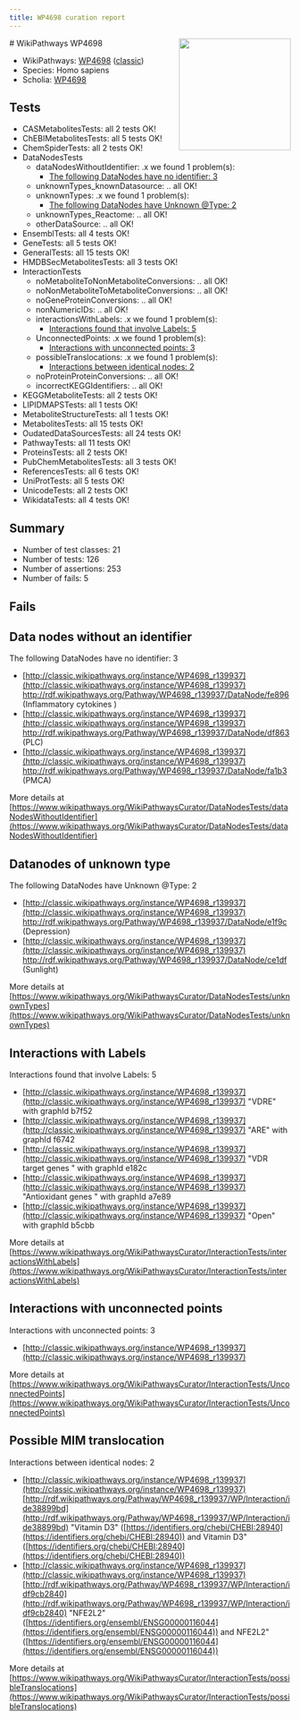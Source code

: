 ```yaml
---
title: WP4698 curation report
---
```


<img style="float: right; width: 200px" src="https://upload.wikimedia.org/wikipedia/commons/thumb/8/83/Wplogo_with_text_500.png/640px-Wplogo_with_text_500.png" />
# WikiPathways WP4698

* WikiPathways: [WP4698](https://wikipathways.org/pathways/WP4698) ([classic](https://classic.wikipathways.org/instance/WP4698))
* Species: Homo sapiens
* Scholia: [WP4698](https://scholia.toolforge.org/wikipathways/WP4698)
## Tests
* CASMetabolitesTests: all 2 tests OK!
* ChEBIMetabolitesTests: all 5 tests OK!
* ChemSpiderTests: all 2 tests OK!
* DataNodesTests
    * dataNodesWithoutIdentifier: .x we found 1 problem(s):
        * [The following DataNodes have no identifier: 3](#d2d32fa2)
    * unknownTypes_knownDatasource: .. all OK!
    * unknownTypes: .x we found 1 problem(s):
        * [The following DataNodes have Unknown @Type: 2](#839973e0)
    * unknownTypes_Reactome: .. all OK!
    * otherDataSource: .. all OK!
* EnsemblTests: all 4 tests OK!
* GeneTests: all 5 tests OK!
* GeneralTests: all 15 tests OK!
* HMDBSecMetabolitesTests: all 3 tests OK!
* InteractionTests
    * noMetaboliteToNonMetaboliteConversions: .. all OK!
    * noNonMetaboliteToMetaboliteConversions: .. all OK!
    * noGeneProteinConversions: .. all OK!
    * nonNumericIDs: .. all OK!
    * interactionsWithLabels: .x we found 1 problem(s):
        * [Interactions found that involve Labels: 5](#630d267c)
    * UnconnectedPoints: .x we found 1 problem(s):
        * [Interactions with unconnected points: 3](#35a61adb)
    * possibleTranslocations: .x we found 1 problem(s):
        * [Interactions between identical nodes: 2](#1c118207)
    * noProteinProteinConversions: .. all OK!
    * incorrectKEGGIdentifiers: .. all OK!
* KEGGMetaboliteTests: all 2 tests OK!
* LIPIDMAPSTests: all 1 tests OK!
* MetaboliteStructureTests: all 1 tests OK!
* MetabolitesTests: all 15 tests OK!
* OudatedDataSourcesTests: all 24 tests OK!
* PathwayTests: all 11 tests OK!
* ProteinsTests: all 2 tests OK!
* PubChemMetabolitesTests: all 3 tests OK!
* ReferencesTests: all 6 tests OK!
* UniProtTests: all 5 tests OK!
* UnicodeTests: all 2 tests OK!
* WikidataTests: all 4 tests OK!


## Summary

* Number of test classes: 21
* Number of tests: 126
* Number of assertions: 253
* Number of fails: 5

## Fails

<a name="d2d32fa2" />

## Data nodes without an identifier

The following DataNodes have no identifier: 3

* [http://classic.wikipathways.org/instance/WP4698_r139937](http://classic.wikipathways.org/instance/WP4698_r139937) http://rdf.wikipathways.org/Pathway/WP4698_r139937/DataNode/fe896 (Inflammatory cytokines
)
* [http://classic.wikipathways.org/instance/WP4698_r139937](http://classic.wikipathways.org/instance/WP4698_r139937) http://rdf.wikipathways.org/Pathway/WP4698_r139937/DataNode/df863 (PLC)
* [http://classic.wikipathways.org/instance/WP4698_r139937](http://classic.wikipathways.org/instance/WP4698_r139937) http://rdf.wikipathways.org/Pathway/WP4698_r139937/DataNode/fa1b3 (PMCA)


More details at [https://www.wikipathways.org/WikiPathwaysCurator/DataNodesTests/dataNodesWithoutIdentifier](https://www.wikipathways.org/WikiPathwaysCurator/DataNodesTests/dataNodesWithoutIdentifier)

<a name="839973e0" />

## Datanodes of unknown type

The following DataNodes have Unknown @Type: 2

* [http://classic.wikipathways.org/instance/WP4698_r139937](http://classic.wikipathways.org/instance/WP4698_r139937) http://rdf.wikipathways.org/Pathway/WP4698_r139937/DataNode/e1f9c (Depression)
* [http://classic.wikipathways.org/instance/WP4698_r139937](http://classic.wikipathways.org/instance/WP4698_r139937) http://rdf.wikipathways.org/Pathway/WP4698_r139937/DataNode/ce1df (Sunlight)


More details at [https://www.wikipathways.org/WikiPathwaysCurator/DataNodesTests/unknownTypes](https://www.wikipathways.org/WikiPathwaysCurator/DataNodesTests/unknownTypes)

<a name="630d267c" />

## Interactions with Labels

Interactions found that involve Labels: 5

* [http://classic.wikipathways.org/instance/WP4698_r139937](http://classic.wikipathways.org/instance/WP4698_r139937) "VDRE" with graphId b7f52
* [http://classic.wikipathways.org/instance/WP4698_r139937](http://classic.wikipathways.org/instance/WP4698_r139937) "ARE" with graphId f6742
* [http://classic.wikipathways.org/instance/WP4698_r139937](http://classic.wikipathways.org/instance/WP4698_r139937) "VDR target genes
" with graphId e182c
* [http://classic.wikipathways.org/instance/WP4698_r139937](http://classic.wikipathways.org/instance/WP4698_r139937) "Antioxidant genes
" with graphId a7e89
* [http://classic.wikipathways.org/instance/WP4698_r139937](http://classic.wikipathways.org/instance/WP4698_r139937) "Open" with graphId b5cbb


More details at [https://www.wikipathways.org/WikiPathwaysCurator/InteractionTests/interactionsWithLabels](https://www.wikipathways.org/WikiPathwaysCurator/InteractionTests/interactionsWithLabels)

<a name="35a61adb" />

## Interactions with unconnected points

Interactions with unconnected points: 3

* [http://classic.wikipathways.org/instance/WP4698_r139937](http://classic.wikipathways.org/instance/WP4698_r139937)


More details at [https://www.wikipathways.org/WikiPathwaysCurator/InteractionTests/UnconnectedPoints](https://www.wikipathways.org/WikiPathwaysCurator/InteractionTests/UnconnectedPoints)

<a name="1c118207" />

## Possible MIM translocation

Interactions between identical nodes: 2

* [http://classic.wikipathways.org/instance/WP4698_r139937](http://classic.wikipathways.org/instance/WP4698_r139937) [http://rdf.wikipathways.org/Pathway/WP4698_r139937/WP/Interaction/ide38899bd](http://rdf.wikipathways.org/Pathway/WP4698_r139937/WP/Interaction/ide38899bd) "Vitamin D3" ([https://identifiers.org/chebi/CHEBI:28940](https://identifiers.org/chebi/CHEBI:28940)) and 
Vitamin D3" ([https://identifiers.org/chebi/CHEBI:28940](https://identifiers.org/chebi/CHEBI:28940))
* [http://classic.wikipathways.org/instance/WP4698_r139937](http://classic.wikipathways.org/instance/WP4698_r139937) [http://rdf.wikipathways.org/Pathway/WP4698_r139937/WP/Interaction/idf9cb2840](http://rdf.wikipathways.org/Pathway/WP4698_r139937/WP/Interaction/idf9cb2840) "NFE2L2" ([https://identifiers.org/ensembl/ENSG00000116044](https://identifiers.org/ensembl/ENSG00000116044)) and 
NFE2L2" ([https://identifiers.org/ensembl/ENSG00000116044](https://identifiers.org/ensembl/ENSG00000116044))


More details at [https://www.wikipathways.org/WikiPathwaysCurator/InteractionTests/possibleTranslocations](https://www.wikipathways.org/WikiPathwaysCurator/InteractionTests/possibleTranslocations)

